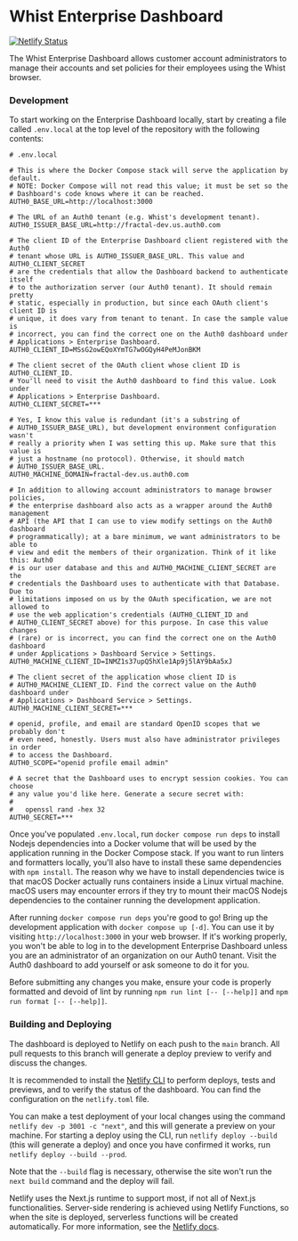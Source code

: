 # Whist Enterprise Dashboard

[![Netlify Status](https://api.netlify.com/api/v1/badges/ecac4a6d-d41c-4be6-9a1e-01fd11c7a694/deploy-status)](https://app.netlify.com/sites/whist-dashboard/deploys)

The Whist Enterprise Dashboard allows customer account administrators to manage their accounts and set policies for their employees using the Whist browser.

### Development

To start working on the Enterprise Dashboard locally, start by creating a file called `.env.local` at the top level of the repository with the following contents:

```
# .env.local

# This is where the Docker Compose stack will serve the application by default.
# NOTE: Docker Compose will not read this value; it must be set so the
# Dashboard's code knows where it can be reached.
AUTH0_BASE_URL=http://localhost:3000

# The URL of an Auth0 tenant (e.g. Whist's development tenant).
AUTH0_ISSUER_BASE_URL=http://fractal-dev.us.auth0.com

# The client ID of the Enterprise Dashboard client registered with the Auth0
# tenant whose URL is AUTH0_ISSUER_BASE_URL. This value and AUTH0_CLIENT_SECRET
# are the credentials that allow the Dashboard backend to authenticate itself
# to the authorization server (our Auth0 tenant). It should remain pretty
# static, especially in production, but since each OAuth client's client ID is
# unique, it does vary from tenant to tenant. In case the sample value is
# incorrect, you can find the correct one on the Auth0 dashboard under
# Applications > Enterprise Dashboard.
AUTH0_CLIENT_ID=MSsG2owEQoXYmTG7wOGQyH4PeMJonBKM

# The client secret of the OAuth client whose client ID is AUTH0_CLIENT_ID.
# You'll need to visit the Auth0 dashboard to find this value. Look under
# Applications > Enterprise Dashboard.
AUTH0_CLIENT_SECRET=***

# Yes, I know this value is redundant (it's a substring of
# AUTH0_ISSUER_BASE_URL), but development environment configuration wasn't
# really a priority when I was setting this up. Make sure that this value is
# just a hostname (no protocol). Otherwise, it should match
# AUTH0_ISSUER_BASE_URL.
AUTH0_MACHINE_DOMAIN=fractal-dev.us.auth0.com

# In addition to allowing account administrators to manage browser policies,
# the enterprise dashboard also acts as a wrapper around the Auth0 management
# API (the API that I can use to view modify settings on the Auth0 dashboard
# programmatically); at a bare minimum, we want administrators to be able to
# view and edit the members of their organization. Think of it like this: Auth0
# is our user database and this and AUTH0_MACHINE_CLIENT_SECRET are the
# credentials the Dashboard uses to authenticate with that Database. Due to
# limitations imposed on us by the OAuth specification, we are not allowed to
# use the web application's credentials (AUTH0_CLIENT_ID and
# AUTH0_CLIENT_SECRET above) for this purpose. In case this value changes
# (rare) or is incorrect, you can find the correct one on the Auth0 dashboard
# under Applications > Dashboard Service > Settings.
AUTH0_MACHINE_CLIENT_ID=INMZ1s37upQ5hXle1Ap9j5lAY9bAa5xJ

# The client secret of the application whose client ID is
# AUTH0_MACHINE_CLIENT_ID. Find the correct value on the Auth0 dashboard under
# Applications > Dashboard Service > Settings.
AUTH0_MACHINE_CLIENT_SECRET=***

# openid, profile, and email are standard OpenID scopes that we probably don't
# even need, honestly. Users must also have administrator privileges in order
# to access the Dashboard.
AUTH0_SCOPE="openid profile email admin"

# A secret that the Dashboard uses to encrypt session cookies. You can choose
# any value you'd like here. Generate a secure secret with:
#
#   openssl rand -hex 32
AUTH0_SECRET=***
```

Once you've populated `.env.local`, run `docker compose run deps` to install Nodejs dependencies into a Docker volume that will be used by the application running in the Docker Compose stack.
If you want to run linters and formatters locally, you'll also have to install these same dependencies with `npm install`.
The reason why we have to install dependencies twice is that macOS Docker actually runs containers inside a Linux virtual machine.
macOS users may encounter errors if they try to mount their macOS Nodejs dependencies to the container running the development application.

After running `docker compose run deps` you're good to go!
Bring up the development application with `docker compose up [-d]`.
You can use it by visiting `http://localhost:3000` in your web browser.
If it's working properly, you won't be able to log in to the development Enterprise Dashboard unless you are an administrator of an organization on our Auth0 tenant.
Visit the Auth0 dashboard to add yourself or ask someone to do it for you.

Before submitting any changes you make, ensure your code is properly formatted and devoid of lint by running `npm run lint [-- [--help]]` and `npm run format [-- [--help]]`.

### Building and Deploying

The dashboard is deployed to Netlify on each push to the `main` branch. All pull requests to this branch will generate a deploy preview to verify and discuss the changes.

It is recommended to install the [Netlify CLI](https://cli.netlify.com/) to perform deploys, tests and previews, and to verify the status of the dashboard. You can find the
configuration on the `netlify.toml` file.

You can make a test deployment of your local changes using the command `netlify dev -p 3001 -c "next"`, and this will generate a preview on your machine.
For starting a deploy using the CLI, run `netlify deploy --build` (this will generate a deploy) and once you have confirmed it works, run `netlify deploy --build --prod`.

Note that the `--build` flag is necessary, otherwise the site won't run the `next build` command and the deploy will fail.

Netlify uses the Next.js runtime to support most, if not all of Next.js functionalities. Server-side rendering is achieved using Netlify Functions, so when the
site is deployed, serverless functions will be created automatically. For more information, see the [Netlify docs](https://docs.netlify.com/integrations/frameworks/next-js/overview/).
